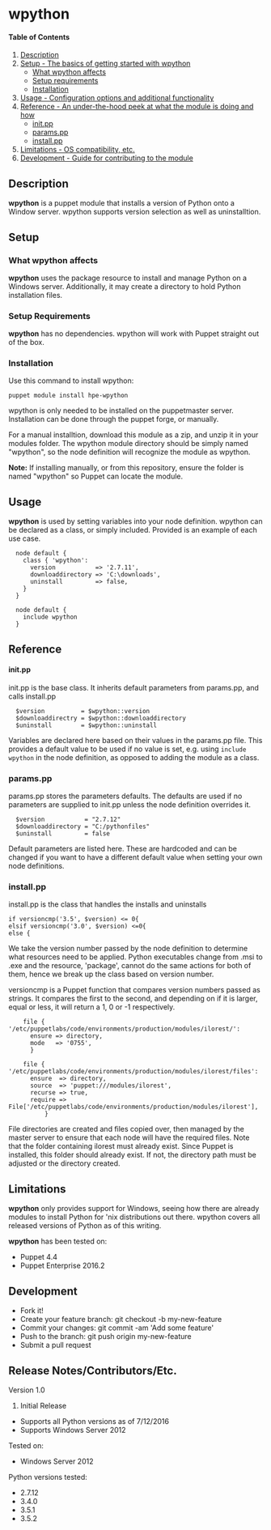 # wpython

#### Table of Contents

1. [Description](#description)
1. [Setup - The basics of getting started with wpython](#setup)
    * [What wpython affects](#what-wpython-affects)
    * [Setup requirements](#setup-requirements)
    * [Installation](#installation)
1. [Usage - Configuration options and additional functionality](#usage)
1. [Reference - An under-the-hood peek at what the module is doing and how](#reference)
    * [init.pp](#initpp)
    * [params.pp](#paramspp)
    * [install.pp](#installpp)
1. [Limitations - OS compatibility, etc.](#limitations)
1. [Development - Guide for contributing to the module](#development)

## Description

**wpython** is a puppet module that installs a version of Python onto a Window server. wpython supports version selection as well as uninstalltion.

## Setup

### What wpython affects

**wpython** uses the package resource to install and manage Python on a Windows server. Additionally, it may create a directory to hold Python installation files.

### Setup Requirements

**wpython** has no dependencies. wpython will work with Puppet straight out of the box.

### Installation

Use this command to install wpython:

`puppet module install hpe-wpython`

wpython is only needed to be installed on the puppetmaster server. Installation can be done through the puppet forge, or manually.

For a manual installtion, download this module as a zip, and unzip it in your modules folder. The wpython module directory should be simply named "wpython", so the node definition will recognize the module as wpython.

**Note:** If installing manually, or from this repository, ensure the folder is named "wpython" so Puppet can locate the module.

## Usage

**wpython** is used by setting variables into your node definition. wpython can be declared as a class, or simply included. Provided is an example of each use case.

```puppet
  node default {
    class { 'wpython':
      version           => '2.7.11',
      downloaddirectory => 'C:\downloads',
      uninstall         => false,
    }
  }
  
  node default {
    include wpython
  }
```

## Reference

#### init.pp

init.pp is the base class. It inherits default parameters from params.pp, and calls install.pp

```puppet
  $version          = $wpython::version
  $downloaddirectry = $wpython::downloaddirectory
  $uninstall        = $wpython::uninstall
```
Variables are declared here based on their values in the params.pp file. This provides a default value to be used if no value is set, e.g. using `include wpython` in the node definition, as opposed to adding the module as a class.

### params.pp

params.pp stores the parameters defaults. The defaults are used if no parameters are supplied to init.pp unless the node definition overrides it.

```puppet
  $version           = "2.7.12"
  $downloaddirectory = "C:/pythonfiles"
  $uninstall         = false
```
Default parameters are listed here. These are hardcoded and can be changed if you want to have a different default value when setting your own node definitions.

### install.pp

install.pp is the class that handles the installs and uninstalls

```puppet
if versioncmp('3.5', $version) <= 0{
elsif versioncmp('3.0', $version) <=0{
else {
```
We take the version number passed by the node definition to determine what resources need to be applied. Python executables change from .msi to .exe and the resource, 'package', cannot do the same actions for both of them, hence we break up the class based on version number.

versioncmp is a Puppet function that compares version numbers passed as strings. It compares the first to the second, and depending on if it is larger, equal or less, it will return a 1, 0 or -1 respectively. 

```puppet
    file { '/etc/puppetlabs/code/environments/production/modules/ilorest/':
      ensure => directory,
      mode   => '0755',
  	  }

    file { '/etc/puppetlabs/code/environments/production/modules/ilorest/files':
      ensure  => directory,
      source  => 'puppet:///modules/ilorest',
      recurse => true,
      require => File['/etc/puppetlabs/code/environments/production/modules/ilorest'],
          }
```
File directories are created and files copied over, then managed by the master server to ensure that each node will have the required files. Note that the folder containing ilorest must already exist. Since Puppet is installed, this folder should already exist. If not, the directory path must be adjusted or the directory created.


## Limitations

**wpython** only provides support for Windows, seeing how there are already modules to install Python for 'nix distributions out there. wpython covers all released versions of Python as of this writing.

**wpython** has been tested on:
* Puppet 4.4
* Puppet Enterprise 2016.2

## Development

* Fork it!
* Create your feature branch: git checkout -b my-new-feature
* Commit your changes: git commit -am 'Add some feature'
* Push to the branch: git push origin my-new-feature
* Submit a pull request

## Release Notes/Contributors/Etc.

Version 1.0

1. Initial Release
  * Supports all Python versions as of 7/12/2016
  * Supports Windows Server 2012

Tested on:
* Windows Server 2012

Python versions tested:
* 2.7.12
* 3.4.0
* 3.5.1
* 3.5.2

